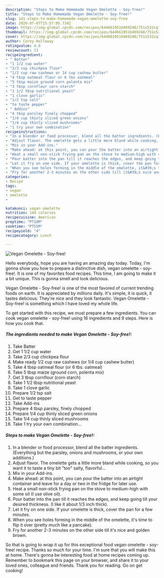 ```yaml
---
description: "Steps to Make Homemade Vegan Omelette - Soy-free!"
title: "Steps to Make Homemade Vegan Omelette - Soy-free!"
slug: 141-steps-to-make-homemade-vegan-omelette-soy-free
date: 2020-07-07T15:57:05.734Z
image: https://img-global.cpcdn.com/recipes/6446619516469248/751x532cq70/vegan-omelette-soy-free-recipe-main-photo.jpg
thumbnail: https://img-global.cpcdn.com/recipes/6446619516469248/751x532cq70/vegan-omelette-soy-free-recipe-main-photo.jpg
cover: https://img-global.cpcdn.com/recipes/6446619516469248/751x532cq70/vegan-omelette-soy-free-recipe-main-photo.jpg
author: Corey Holloway
ratingvalue: 4.6
reviewcount: 13
recipeingredient:
- " Batter"
- "1 1/2 cup water"
- "2/3 cup chickpea flour"
- "1/2 cup raw cashews or 14 cup cashew butter"
- "4 tbsp oatmeal flour or 6 tbs oatmeal"
- "5 tbsp maize ground corn polenta mix"
- "3 tbsp cornflour corn starch"
- "1 1/2 tbsp nutritional yeast"
- "1 clove garlic"
- "1/2 tsp salt"
- "to taste pepper"
- " Addins"
- "4 tbsp parsley finely chopped"
- "1/4 cup thinly sliced green onions"
- "1/4 cup thinly sliced mushrooms"
- "1 try your own combination"
recipeinstructions:
- "In a blender or food processor, blend all the batter ingredients. (Everything but the parsley, onions and mushrooms, or your own additions.)"
- "Adjust flavor. The omelette gets a little more bland while cooking, so you want it to taste a tiny bit &#34;too&#34; salty, flavorful..."
- "Mix in your Add-ins."
- "Make ahead: at this point, you can pour the batter into an airtight container and leave for a day or two in the fridge for later use."
- "Heat a small non-stick frying pan on the stove to medium-high with some oil (I use olive oil)."
- "Pour batter into the pan till it reaches the edges, and keep going till your desired thickness. (I like it about 1/3 inch thick)."
- "Let it fry on one side. If your omelette is thick, cover the pan for a few minutes."
- "When you see holes forming in the middle of the omelette, it&#39;s time to flip it over (pretty much like a pancake)."
- "Fry for another 2-3 minutes on the other side till it&#39;s nice and golden brown."
categories:
- Recipe
tags:
- vegan
- omelette
- 

katakunci: vegan omelette  
nutrition: 144 calories
recipecuisine: American
preptime: "PT18M"
cooktime: "PT55M"
recipeyield: "4"
recipecategory: Lunch

---
```



![Vegan Omelette - Soy-free!](https://img-global.cpcdn.com/recipes/6446619516469248/751x532cq70/vegan-omelette-soy-free-recipe-main-photo.jpg)

Hello everybody, hope you are having an amazing day today. Today, I'm gonna show you how to prepare a distinctive dish, vegan omelette - soy-free!. It is one of my favorites food recipes. This time, I am going to make it a bit unique. This is gonna smell and look delicious.



Vegan Omelette - Soy-free! is one of the most favored of current trending foods on earth. It is appreciated by millions daily. It's simple, it is quick, it tastes delicious. They're nice and they look fantastic. Vegan Omelette - Soy-free! is something which I have loved my whole life.


To get started with this recipe, we must prepare a few ingredients. You can cook vegan omelette - soy-free! using 16 ingredients and 9 steps. Here is how you cook that.

<!--inarticleads1-->

##### The ingredients needed to make Vegan Omelette - Soy-free!:

1. Take  Batter
1. Get 1 1/2 cup water
1. Take 2/3 cup chickpea flour
1. Make ready 1/2 cup raw cashews (or 1/4 cup cashew butter)
1. Take 4 tbsp oatmeal flour (or 6 tbs. oatmeal)
1. Take 5 tbsp maize (ground corn, polenta mix)
1. Get 3 tbsp cornflour (corn starch)
1. Take 1 1/2 tbsp nutritional yeast
1. Take 1 clove garlic
1. Prepare 1/2 tsp salt
1. Get to taste pepper
1. Take  Add-ins
1. Prepare 4 tbsp parsley, finely chopped
1. Prepare 1/4 cup thinly sliced green onions
1. Take 1/4 cup thinly sliced mushrooms
1. Take 1 try your own combination...




<!--inarticleads2-->

##### Steps to make Vegan Omelette - Soy-free!:

1. In a blender or food processor, blend all the batter ingredients. (Everything but the parsley, onions and mushrooms, or your own additions.)
1. Adjust flavor. The omelette gets a little more bland while cooking, so you want it to taste a tiny bit &#34;too&#34; salty, flavorful...
1. Mix in your Add-ins.
1. Make ahead: at this point, you can pour the batter into an airtight container and leave for a day or two in the fridge for later use.
1. Heat a small non-stick frying pan on the stove to medium-high with some oil (I use olive oil).
1. Pour batter into the pan till it reaches the edges, and keep going till your desired thickness. (I like it about 1/3 inch thick).
1. Let it fry on one side. If your omelette is thick, cover the pan for a few minutes.
1. When you see holes forming in the middle of the omelette, it&#39;s time to flip it over (pretty much like a pancake).
1. Fry for another 2-3 minutes on the other side till it&#39;s nice and golden brown.




So that is going to wrap it up for this exceptional food vegan omelette - soy-free! recipe. Thanks so much for your time. I'm sure that you will make this at home. There's gonna be interesting food at home recipes coming up. Remember to bookmark this page on your browser, and share it to your loved ones, colleague and friends. Thank you for reading. Go on get cooking!
